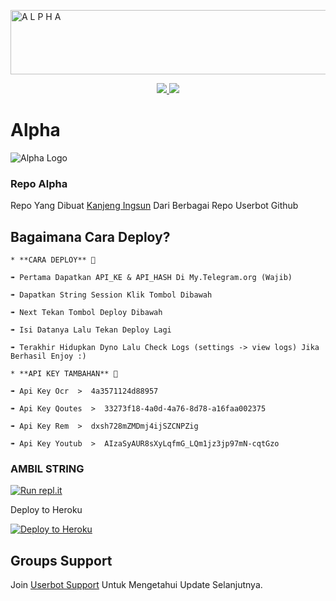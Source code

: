 <a href="https://cooltext.com"><img src="https://images.cooltext.com/5526470.gif" width="680" height="103" alt="A L P H A" /></a>



<p align="center">
  <a href="https://github.com/AftahBagas/Alpha_/fork">
    <img src="https://img.shields.io/github/forks/AftahBagas/Alpha_?label=Fork&style=social">
    
  </a>
  <a href="https://github.com/AftahBagas/Alpha_">
    <img src="https://img.shields.io/github/stars/AftahBagas/Alpha_?style=social">
  </a>
</p>  

# Alpha
![Alpha Logo](https://telegra.ph/file/544752d0017cb5f5810b6.jpg)



### Repo Alpha
Repo Yang Dibuat [Kanjeng Ingsun](https://t.me/kanjengIngsun) Dari Berbagai Repo Userbot Github 

## Bagaimana Cara Deploy?

```
* **CARA DEPLOY** 🔧

➠ Pertama Dapatkan API_KE & API_HASH Di My.Telegram.org (Wajib)

➠ Dapatkan String Session Klik Tombol Dibawah

➠ Next Tekan Tombol Deploy Dibawah

➠ Isi Datanya Lalu Tekan Deploy Lagi

➠ Terakhir Hidupkan Dyno Lalu Check Logs (settings -> view logs) Jika Berhasil Enjoy :)
```


```
* **API KEY TAMBAHAN** 🔧

➠ Api Key Ocr  >  4a3571124d88957

➠ Api Key Qoutes  >  33273f18-4a0d-4a76-8d78-a16faa002375

➠ Api Key Rem  >  dxsh728mZMDmj4ijSZCNPZig

➠ Api Key Youtub  >  AIzaSyAUR8sXyLqfmG_LQm1jz3jp97mN-cqtGzo

```




### AMBIL STRING 

[![Run repl.it](https://img.shields.io/badge/run-string__session.py-blue?style=for-the-badge&logo=repl.it)](https://replit.com/@AftahBagas/Alpha#main.py)



Deploy to Heroku

<p><a href="https://heroku.com/deploy?templatehttps://github.com/AftahBagas/Alpha_"> <img src="https://www.herokucdn.com/deploy/button.svg" alt="Deploy to Heroku" /></a></p>


## Groups Support

Join [Userbot Support](https://t.me/petercord) Untuk Mengetahui Update Selanjutnya.


